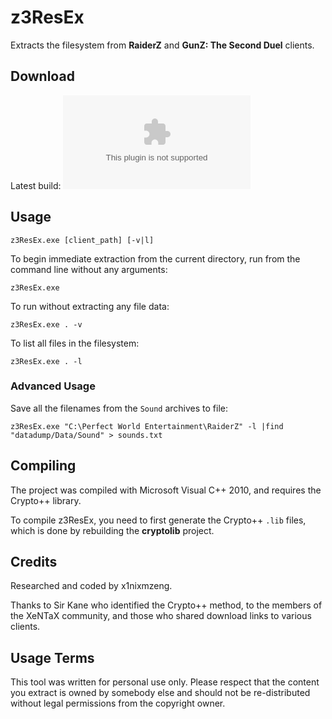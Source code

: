 ﻿z3ResEx
=======

Extracts the filesystem from **RaiderZ** and **GunZ: The Second Duel** clients.


## Download

Latest build: ![z3ResEx.exe][latest-build]

## Usage

    z3ResEx.exe [client_path] [-v|l]

To begin immediate extraction from the current directory, run from the command line without any arguments:

    z3ResEx.exe

To run without extracting any file data:

    z3ResEx.exe . -v

To list all files in the filesystem:

    z3ResEx.exe . -l

### Advanced Usage

Save all the filenames from the `Sound` archives to file:

    z3ResEx.exe "C:\Perfect World Entertainment\RaiderZ" -l |find "datadump/Data/Sound" > sounds.txt


## Compiling

The project was compiled with Microsoft Visual C++ 2010, and requires the Crypto++ library.

To compile z3ResEx, you need to first generate the Crypto++ `.lib` files, which is done by rebuilding the **cryptolib** project.


## Credits

Researched and coded by x1nixmzeng.

Thanks to Sir Kane who identified the Crypto++ method, to the members of the XeNTaX community, and those who shared download links to various clients.


## Usage Terms

This tool was written for personal use only. Please respect that the content you extract is owned by somebody else and should not be re-distributed without legal permissions from the copyright owner.


[latest-build]: https://raw.github.com/x1nixmzeng/z3ResEx/master/src/Release/z3ResEx.exe
